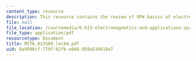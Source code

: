 ```yaml
---
content_type: resource
description: This resource contains the review of UPW basics of electromagnetics.
file: null
file_location: /coursemedia/6-013-electromagnetics-and-applications-spring-2009/8a9990cf779f02fbe666959a539418e7_MIT6_013S09_lec04.pdf
file_type: application/pdf
resourcetype: Document
title: MIT6_013S09_lec04.pdf
uid: 8a9990cf-779f-02fb-e666-959a539418e7
---
```

